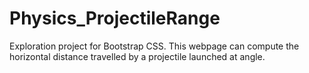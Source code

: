 # Physics_ProjectileRange
Exploration project for Bootstrap CSS. This webpage can compute the horizontal distance travelled by a projectile launched at angle.
